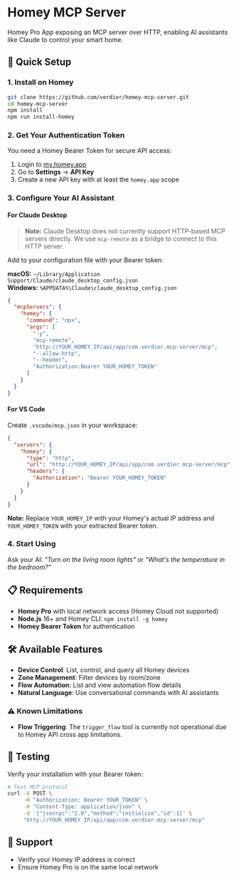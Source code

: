 # Homey MCP Server

Homey Pro App exposing an MCP server over HTTP, enabling AI assistants like Claude to control your smart home.

## 🚀 Quick Setup

### 1. Install on Homey

```bash
git clone https://github.com/verdier/homey-mcp-server.git
cd homey-mcp-server
npm install
npm run install-homey
```

### 2. Get Your Authentication Token

You need a Homey Bearer Token for secure API access:

1. Login to [my.homey.app](https://my.homey.app)
2. Go to **Settings** → **API Key**
3. Create a new API key with at least the `homey.app` scope

### 3. Configure Your AI Assistant

#### For Claude Desktop

> **Note:** Claude Desktop does not currently support HTTP-based MCP servers directly. We use `mcp-remote` as a bridge to connect to this HTTP server.

Add to your configuration file with your Bearer token:

**macOS:** `~/Library/Application Support/Claude/claude_desktop_config.json`  
**Windows:** `%APPDATA%\Claude\claude_desktop_config.json`

```json
{
  "mcpServers": {
    "homey": {
      "command": "npx",
      "args": [
        "-y",
        "mcp-remote",
        "http://YOUR_HOMEY_IP/api/app/com.verdier.mcp-server/mcp",
        "--allow-http",
        "--header",
        "Authorization:Bearer YOUR_HOMEY_TOKEN"
      ]
    }
  }
}
```

#### For VS Code

Create `.vscode/mcp.json` in your workspace:

```json
{
  "servers": {
    "homey": {
      "type": "http",
      "url": "http://YOUR_HOMEY_IP/api/app/com.verdier.mcp-server/mcp",
      "headers": {
        "Authorization": "Bearer YOUR_HOMEY_TOKEN"
      }
    }
  }
}
```

**Note:** Replace `YOUR_HOMEY_IP` with your Homey's actual IP address and `YOUR_HOMEY_TOKEN` with your extracted Bearer token.

### 4. Start Using

Ask your AI: _"Turn on the living room lights"_ or _"What's the temperature in the bedroom?"_

## 📋 Requirements

- **Homey Pro** with local network access (Homey Cloud not supported)
- **Node.js** 16+ and Homey CLI: `npm install -g homey`
- **Homey Bearer Token** for authentication

## 🛠 Available Features

- **Device Control**: List, control, and query all Homey devices
- **Zone Management**: Filter devices by room/zone
- **Flow Automation**: List and view automation flow details
- **Natural Language**: Use conversational commands with AI assistants

### ⚠️ Known Limitations

- **Flow Triggering**: The `trigger_flow` tool is currently not operational due to Homey API cross app limitations.

## 🧪 Testing

Verify your installation with your Bearer token:

```bash
# Test MCP protocol
curl -X POST \
     -H "Authorization: Bearer YOUR_TOKEN" \
     -H "Content-Type: application/json" \
     -d '{"jsonrpc":"2.0","method":"initialize","id":1}' \
     "http://YOUR_HOMEY_IP/api/app/com.verdier.mcp-server/mcp"
```

## 🤝 Support

- Verify your Homey IP address is correct
- Ensure Homey Pro is on the same local network
